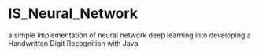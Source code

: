 # IS_Neural_Network

a simple implementation of neural network deep learning into developing a Handwritten Digit Recognition with Java 